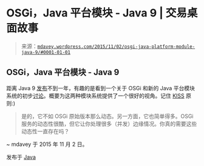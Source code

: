 <!--yml

类别：未分类

日期：2024-05-18 05:38:30

-->

# OSGi，Java 平台模块 - Java 9 | 交易桌面故事

> 来源：[`mdavey.wordpress.com/2015/11/02/osgi-java-platform-module-java-9/#0001-01-01`](https://mdavey.wordpress.com/2015/11/02/osgi-java-platform-module-java-9/#0001-01-01)

## OSGi，Java 平台模块 - Java 9

距离 Java 9 [发布](https://blogs.oracle.com/java/entry/java_9_schedule_is_out)不到一年，有趣的是看到一个关于 OSGi 和新的 Java 平台模块系统的初步[讨论](https://dzone.com/articles/from-osgi-to-jigsaw-1)。概要为这两种模块系统提供了一个很好的视角。记住 [KISS](https://en.wikipedia.org/wiki/KISS_principle) 原则:)

> 是的，它不如 OSGi 原始版本那么动态。另一方面，它也简单得多。OSGi 服务的动态性很酷，但它让你处理很多（并发）边缘情况。你真的需要这些动态性一直存在吗？

~ mdavey 于 2015 年 11 月 2 日。

发布于 [Java](https://mdavey.wordpress.com/category/languages/java/)

